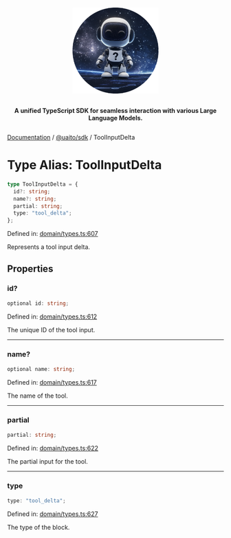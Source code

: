 <div style="display:flex; flex-direction:column; align-items:center;">
<p align="center">
  <img src="../UAITO.png" alt="UAITO Logo" width="200"/>
</p>

<p align="center">
  <strong>A unified TypeScript SDK for seamless interaction with various Large Language Models.</strong>
</p>
</div>

[Documentation](README.md) / [@uaito/sdk](@uaito.sdk.md) / ToolInputDelta

# Type Alias: ToolInputDelta

```ts
type ToolInputDelta = {
  id?: string;
  name?: string;
  partial: string;
  type: "tool_delta";
};
```

Defined in: [domain/types.ts:607](https://github.com/elribonazo/uaito/blob/3b85b1ba4c186b820d14bf055553422e84019aef/packages/sdk/src/domain/types.ts#L607)

Represents a tool input delta.

## Properties

### id?

```ts
optional id: string;
```

Defined in: [domain/types.ts:612](https://github.com/elribonazo/uaito/blob/3b85b1ba4c186b820d14bf055553422e84019aef/packages/sdk/src/domain/types.ts#L612)

The unique ID of the tool input.

***

### name?

```ts
optional name: string;
```

Defined in: [domain/types.ts:617](https://github.com/elribonazo/uaito/blob/3b85b1ba4c186b820d14bf055553422e84019aef/packages/sdk/src/domain/types.ts#L617)

The name of the tool.

***

### partial

```ts
partial: string;
```

Defined in: [domain/types.ts:622](https://github.com/elribonazo/uaito/blob/3b85b1ba4c186b820d14bf055553422e84019aef/packages/sdk/src/domain/types.ts#L622)

The partial input for the tool.

***

### type

```ts
type: "tool_delta";
```

Defined in: [domain/types.ts:627](https://github.com/elribonazo/uaito/blob/3b85b1ba4c186b820d14bf055553422e84019aef/packages/sdk/src/domain/types.ts#L627)

The type of the block.
